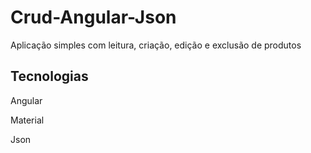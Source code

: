 # Crud-Angular-Json

Aplicação simples com leitura, criação, edição e exclusão de produtos


## Tecnologias

Angular

Material

Json
